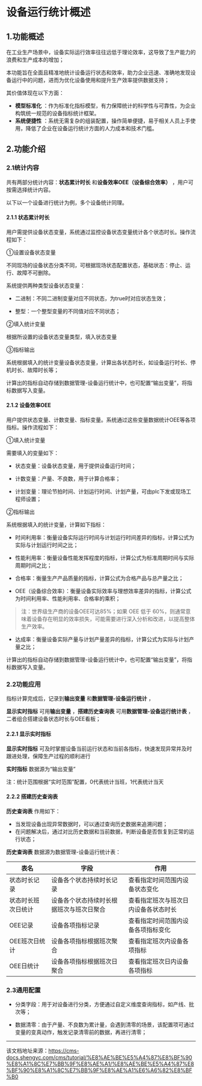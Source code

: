 # 设备运行统计概述

## 1.功能概述​

在工业生产场景中，设备实际运行效率往往远低于理论效率，这导致了生产能力的浪费和生产成本的增加；

本功能旨在全面且精准地统计设备运行状态和效率，助力企业迅速、准确地发现设备运行中的问题，进而为优化设备使用和提升生产效率提供数据支持；

其价值体现在以下方面：

  * **模型标准化** ：作为标准化指标模型，有力保障统计的科学性与可靠性，为企业构筑统一规范的设备指标统计框架。
  * **系统便捷性** ：系统无需复杂的组装配置，操作简单便捷，易于相关人员上手使用，降低了企业在设备运行统计方面的人力成本和技术门槛。



## 2.功能介绍​

### 2.1统计内容​

共有两部分统计内容：**状态累计时长** 和**设备效率OEE（设备综合效率）** ，用户可按需选择统计内容。

以下以一个设备进行统计为例，多个设备统计同理。

#### 2.1.1 状态累计时长​

用户需提供设备状态变量，系统通过监控设备状态变量统计各个状态时长。操作流程如下：

①设置设备状态变量

不同现场的设备状态分类不同，可根据现场状态配置状态，基础状态：停止、运行、故障不可删除。

系统提供两种类型设备状态变量：

  * 二进制：不同二进制变量对应不同状态，为true时对应状态生效；

  * 整型：一个整型变量的不同值对应不同状态；




②填入统计变量

根据所设置的设备状态变量类型，填入状态变量

③指标输出

系统根据填入的统计变量设备状态变量，计算出各状态时长，如设备运行时长、停机时长、故障时长等；

计算出的指标自动存储到数据管理-设备运行统计中，也可配置“输出变量”，将指标数据写入变量。

#### 2.1.2 设备效率OEE​

用户提供状态变量、计数变量、指标变量。系统通过这些变量数据统计OEE等各项指标。操作流程如下：

①填入统计变量

需要填入的变量如下：

  * 状态变量：设备状态变量，用于提供设备运行时间；

  * 计数变量：产量、不良数，用于计算合格率；

  * 计划变量：理论节拍时间、计划运行时间、计划产量，可由plc下发或现场工程师设置；




②指标输出

系统根据填入的统计变量，计算如下指标：

  * 时间利用率：衡量设备实际运行时间与计划运行时间差异的指标，计算公式为实际与计划运行时间之比；

  * 性能利用率：衡量设备性能发挥程度的指标，计算公式为标准周期时间与实际周期时间之比；

  * 合格率：衡量生产产品质量的指标，计算公式为合格产品与总产量之比；

  * OEE（设备综合效率）：衡量设备实际效率与理想效率差异的指标，计算公式为时间利用率、性能利用率、合格率的乘积；

> 注：世界级生产商的设备OEE可达85%；如果 OEE 低于 60%，则通常意味着设备存在明显的效率损失，可能需要进行深入分析和改进，以提高整体生产效率。

  * 达成率：衡量设备实际产量与计划产量差异的指标，计算公式为实际与计划产量之比；




计算出的指标自动存储到数据管理-设备运行统计中，也可配置“输出变量”，将指标数据写入变量。

### 2.2功能应用​

指标计算完成后，记录到**输出变量** 和**数据管理-设备运行统计** ，

**显示实时指标** 可用**输出变量** ，**搭建历史查询表** 可用**数据管理-设备运行统计表** ，二者组合搭建设备状态时长与OEE看板；

#### 2.2.1 显示实时指标​

**显示实时指标** 可及时掌握设备当前运行状态和当前各指标，快速发现异常并及时跟进处理，保障生产过程的顺利进行

**实时指标** 数据源为“输出变量”

注：统计范围根据“实时范围”配置，0代表统计当班，1代表统计当天

#### 2.2.2 搭建历史查询表​

**历史查询表** 作用如下：

  * 当发现设备出现异常数据时，可以通过查询历史数据来追溯问题；
  * 在问题解决后，通过对比历史数据和当前数据，判断设备是否恢复到正常的运行状态；



**历史查询表** 数据源为数据管理-设备运行统计表：

表名| 字段| 作用  
---|---|---  
状态时长记录| 设备各个状态持续时长记录| 查看指定时间范围内设备状态变化  
状态时长班次日统计| 设备各个状态持续时长根据班次与班次日聚合| 查看指定班次与班次日内设备各状态时长  
OEE记录| 设备各项指标记录| 查看指定时间范围内设备各项指标变化  
OEE班次日统计| 设备各项指标根据班次聚合| 查看指定班次内设备各项指标  
OEE日统计| 设备各项指标根据班次日聚合| 查看指定班次日内设备各项指标  
  
### 2.3通用配置​

  * 分类字段：用于对设备进行分类，方便通过自定义维度查询指标，如产线、批次等；

  * 数据清零：由于产量、不良数为累计量，会遇到清零的场景，该配置项可通过变量的变真动作，触发记录清零前的数据，再进行清零；





---

该文档地址来源：https://cms-docs.shengyc.com/cms/tutorial/%E8%AE%BE%E5%A4%87%E8%BF%90%E8%A1%8C%E7%BB%9F%E8%AE%A1/%E8%AE%BE%E5%A4%87%E8%BF%90%E8%A1%8C%E7%BB%9F%E8%AE%A1%E6%A6%82%E8%BF%B0